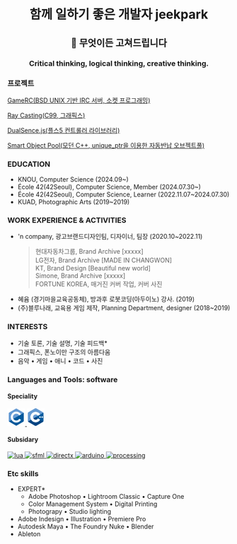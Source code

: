 <h1 align="center">함께 일하기 좋은 개발자 jeekpark</h1>
<h2 align="center">🎯 무엇이든 고쳐드립니다</h1>
<h3 align="center">Critical thinking, logical thinking, creative thinking.</h3>

### 프로젝트
[GameRC(BSD UNIX 기반 IRC 서버, 소켓 프로그래밍)](https://github.com/jeekpark/GameRC-IRC-Server)

[Ray Casting(C99, 그래픽스)](https://github.com/jeekpark/42Seoul-cub3D)

[DualSence.js(플스5 컨트롤러 라이브러리)](https://github.com/jeekpark/DualSense.js)

[Smart Object Pool(모던 C++, unique_ptr을 이용한 자동반납 오브젝트풀)](https://github.com/jeekpark/SmartObjectPool)

### EDUCATION
- KNOU, Computer Science (2024.09~)
- École 42(42Seoul), Computer Science, Member (2024.07.30~)
- École 42(42Seoul), Computer Science, Learner (2022.11.07~2024.07.30)
- KUAD, Photographic Arts (2019~2019)

### WORK EXPERIENCE & ACTIVITIES
- 'n company, 광고브랜드디자인팀, 디자이너, 팀장 (2020.10~2022.11)
  > 현대자동차그룹, Brand Archive [xxxxx]<br>
  > LG전자, Brand Archive [MADE IN CHANGWON]<br>
  > KT, Brand Design [Beautiful new world]<br>
  > Simone, Brand Archive [xxxxx]<br>
  > FORTUNE KOREA, 매거진 커버 작업, 커버 사진<br>
- 혜윰 (경기마을교육공동체), 방과후 로봇코딩(아두이노) 강사. (2019)
- (주)블루나래, 교육용 게임 제작, Planning Department, designer (2018~2019)

### INTERESTS
- 기술 토론, 기술 설명, 기술 피드백*
- 그래픽스, 폰노이만 구조의 아름다움
- 음악 • 게임 • 애니 • 코드 • 사진

<h3 align="left">Languages and Tools: software</h3>
<h4 align="left">Speciality</h4>
<p align="left">
  <a href="https://www.cprogramming.com/" target="_blank" rel="noreferrer"> 
    <img src="https://raw.githubusercontent.com/devicons/devicon/master/icons/c/c-original.svg" alt="c" width="40" height="40"/> 
  </a> 
  <a href="https://www.w3schools.com/cpp/" target="_blank" rel="noreferrer"> 
    <img src="https://raw.githubusercontent.com/devicons/devicon/master/icons/cplusplus/cplusplus-original.svg" alt="cplusplus" width="40" height="40"/> 
  </a>
</p>
<h4 align="left">Subsidary</h4>
<p align="left">
  <a href="https://lua.org" target="_blank" rel="noreferrer"> 
    <img src="https://www.vectorlogo.zone/logos/lua/lua-icon.svg" alt="lua" width="40" height="40"/> 
  </a> 
  <a href="https://www.sfml-dev.org" target="_blank" rel="noreferrer"> 
      <img src="https://upload.wikimedia.org/wikipedia/commons/a/a0/SFML_Logo.svg" alt="sfml" width="40" height="40"/> 
  </a> 
  <a href="https://developer.nvidia.com/directx" target="_blank" rel="noreferrer"> 
    <img src="https://upload.wikimedia.org/wikipedia/ko/0/01/Directx9.png" alt="directx" width="40" height="40"/>
  </a>
  <a href="https://www.arduino.cc/" target="_blank" rel="noreferrer"> 
    <img src="https://www.vectorlogo.zone/logos/arduino/arduino-official.svg" alt="arduino" width="40" height="27"/>
  </a>
  <a href="http://processing.org/" target="_blank" rel="noreferrer"> 
    <img src="https://upload.wikimedia.org/wikipedia/commons/c/cb/Processing_2021_logo.svg" alt="processing" width="40" height="40"/>
  </a>
</p>

<h3 align="left">Etc skills</h3>

- EXPERT*
  - Adobe Photoshop • Lightroom Classic • Capture One 
  - Color Management System • Digital Printing
  - Photograpy • Studio lighting
- Adobe Indesign • Illustration • Premiere Pro
- Autodesk Maya • The Foundry Nuke • Blender
- Ableton
